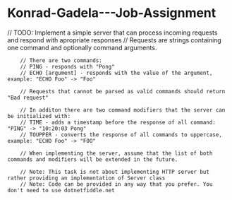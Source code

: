 # Konrad-Gadela---Job-Assignment

// TODO: Implement a simple server that can process incoming requests and respond with apropriate responses
		// Requests are strings containing one command and optionally command arguments.
		
		// There are two commands:
		// PING - responds with "Pong"
		// ECHO [argument] - responds with the value of the argument, example: "ECHO Foo" -> "Foo"

		// Requests that cannot be parsed as valid commands should return "Bad request"
		
		// In additon there are two command modifiers that the server can be initialized with:
		// TIME - adds a timestamp before the response of all command: "PING" -> "10:20:03 Pong"
		// TOUPPER - converts the response of all commands to uppercase, example: "ECHO Foo" -> "FOO"
				
		// When implementing the server, assume that the list of both commands and modifiers will be extended in the future.
		
		// Note: This task is not about implementing HTTP server but rather providing an implementation of Server class
		// Note: Code can be provided in any way that you prefer. You don't need to use dotnetfiddle.net
